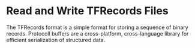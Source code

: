 # Read and Write TFRecords Files
The TFRecords format is a simple format for storing a sequence of binary records.
Protocoll buffers are a cross-platform, cross-language library for efficient serialization of structured data.
